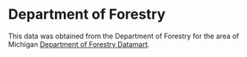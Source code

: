 # Department of Forestry 

This data was obtained from the Department of Forestry for the area of Michigan [Department of Forestry Datamart](https://apps.fs.usda.gov/fia/datamart/datamart.html).
